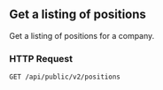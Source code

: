 ## Get a listing of positions

Get a listing of positions for a company.

### HTTP Request

`GET /api/public/v2/positions`
